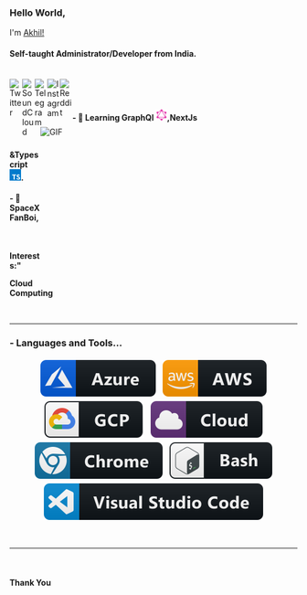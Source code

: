 ### Hello World,

I'm [Akhil!](https://sayat.me/akhilsvarughese)
#### Self-taught Administrator/Developer from India.
<br/>
<a href="https://twitter.com/akhilsvarughese">
  <img align="left" alt="Twitter" width="22px" src="https://cdn.jsdelivr.net/npm/simple-icons@v3/icons/twitter.svg" />
</a>
<a href="https://soundcloud.com/akhilvarughese">
  <img align="left" alt="SoundCloud" width="22px" src="https://cdn.jsdelivr.net/npm/simple-icons@3.1.0/icons/soundcloud.svg" />
</a>
<a href="https://t.me/akhil850">
  <img align="left" alt="Telegram" width="22px" src="https://cdn.jsdelivr.net/npm/simple-icons@v3/icons/telegram.svg" />
</a>
<a href="https://www.instagram.com/akhilsvarughese//">
  <img align="left" alt="Instagram" width="22px" src="https://cdn.jsdelivr.net/npm/simple-icons@v3/icons/instagram.svg" />
</a>
<a href="https://www.reddit.com/user/akhil850">
  <img align="left" alt=" Reddit" width="22px" src="https://cdn.jsdelivr.net/npm/simple-icons@v3/icons/reddit.svg" />
</a>
<br />
<img align="right" height="270px" width="450px" alt="GIF" src="https://media.giphy.com/media/Lny6Rw04nsOOc/giphy.gif" />
<br />

#### - 🥀 Learning GraphQl  <code><img height="20" src="https://raw.githubusercontent.com/github/explore/5c058a388828bb5fde0bcafd4bc867b5bb3f26f3/topics/graphql/graphql.png"></code>,NextJs <code> <img height="20" width="16" src="https://assets.vercel.com/image/upload/v1538361091/repositories/next-js/next-js.png"> </code> &Typescript <code><img height="20" src="https://raw.githubusercontent.com/github/explore/80688e429a7d4ef2fca1e82350fe8e3517d3494d/topics/typescript/typescript.png"></code>.

#### - 🔭 SpaceX FanBoi,
<br />

**Interests:"**

**Cloud Computing**

<br />
<hr>

### - Languages and Tools...

<p align="center">

<img src="https://raw.githubusercontent.com/8bithemant/8bithemant/master/svg/dev/services/azure.svg" alt="Twitter" style="vertical-align:top; margin:4px">
<img src="https://raw.githubusercontent.com/8bithemant/8bithemant/master/svg/dev/services/aws.svg" alt="Twitter" style="vertical-align:top; margin:4px">
<img src="https://raw.githubusercontent.com/8bithemant/8bithemant/master/svg/dev/services/gcp.svg" alt="Twitter" style="vertical-align:top; margin:4px">
<img src="https://raw.githubusercontent.com/8bithemant/8bithemant/master/svg/dev/misc/cloud.svg" alt="Twitter" style="vertical-align:top; margin:4px">
<img src="https://raw.githubusercontent.com/8bithemant/8bithemant/master/svg/dev/misc/chrome.svg" alt="Twitter" style="vertical-align:top; margin:4px">
<img src="https://raw.githubusercontent.com/8bithemant/8bithemant/master/svg/dev/tools/bash.svg" alt="Twitter" style="vertical-align:top; margin:4px">
<img src="https://raw.githubusercontent.com/8bithemant/8bithemant/master/svg/dev/tools/visualstudio_code.svg" alt="Twitter" style="vertical-align:top; margin:4px">
</p>
<br/>
<hr>
<br/>

#### Thank You
